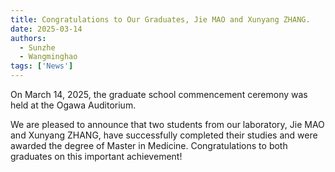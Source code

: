 ```yaml
---
title: Congratulations to Our Graduates, Jie MAO and Xunyang ZHANG.
date: 2025-03-14
authors:
  - Sunzhe
  - Wangminghao
tags: ['News']
---
```

On March 14, 2025, the graduate school commencement ceremony was held at the Ogawa Auditorium.

We are pleased to announce that two students from our laboratory, Jie MAO and Xunyang ZHANG, have successfully completed their studies and were awarded the degree of Master in Medicine. Congratulations to both graduates on this important achievement!

